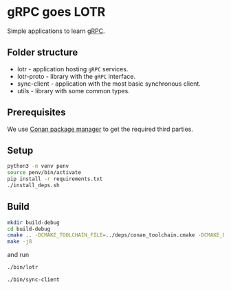 # gRPC goes LOTR

Simple applications to learn [gRPC](https://grpc.io/).

## Folder structure

- lotr - application hosting `gRPC` services.
- lotr-proto - library with the `gRPC` interface.
- sync-client - application with the most basic synchronous client.
- utils - library with some common types.

## Prerequisites

We use [Conan package manager](https://conan.io/) to get the required third parties.

## Setup

``` sh
python3 -m venv penv
source penv/bin/activate
pip install -r requirements.txt
./install_deps.sh
```

## Build

``` sh
mkdir build-debug
cd build-debug
cmake .. -DCMAKE_TOOLCHAIN_FILE=../deps/conan_toolchain.cmake -DCMAKE_BUILD_TYPE=Debug
make -j8
```
and run

``` sh
./bin/lotr
```

``` sh
./bin/sync-client
```
